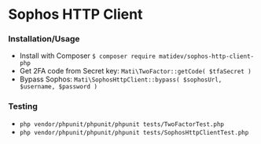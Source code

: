 # Sophos HTTP Client

### Installation/Usage

- Install with Composer `$ composer require matidev/sophos-http-client-php`
- Get 2FA code from Secret key: `Mati\TwoFactor::getCode( $tfaSecret )`
- Bypass Sophos: `Mati\SophosHttpClient::bypass( $sophosUrl, $username, $password )`

### Testing

- `php vendor/phpunit/phpunit/phpunit tests/TwoFactorTest.php`
- `php vendor/phpunit/phpunit/phpunit tests/SophosHttpClientTest.php`